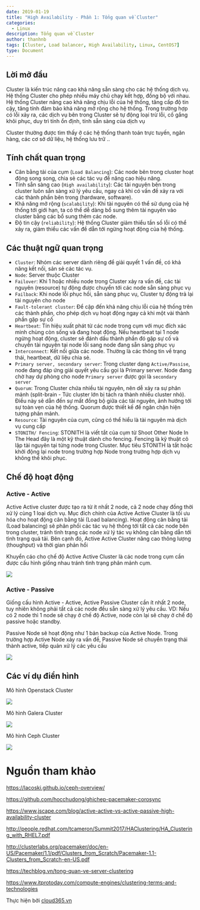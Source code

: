 ```yaml
---
date: 2019-01-19
title: "High Availability - Phần 1: Tổng quan về Cluster"
categories:
  - Linux
description: Tổng quan về Cluster
author: thanhnb
tags: [Cluster, Load balancer, High Availability, Linux, CentOS7]
type: Document
---
```


## Lời mở đầu
Cluster là kiến trúc nâng cao khả năng sẵn sàng cho các hệ thống dịch vụ. Hệ thống Cluster cho phép nhiều máy chủ chạy kết hợp, đồng bộ với nhau. Hệ thống Cluster nâng cao khả năng chịu lỗi của hệ thống, tăng cấp độ tin cậy, tăng tính đảm bảo khả năng mở rộng cho hệ thống. Trong trường hợp có lỗi xảy ra, các dịch vụ bên trong Cluster sẽ tự động loại trừ lỗi, cố gắng khôi phục, duy trì tính ổn định, tính sẵn sàng của dịch vụ

Cluster thường được tìm thấy ở các hệ thống thanh toán trực tuyến, ngân hàng, các cơ sở dữ liệu, hệ thống lưu trữ ..

## Tính chất quan trọng
- Cân bằng tải của cụm (`Load Balancing`): Các node bên trong cluster hoạt động song song, chia sẻ các tác vụ để năng cao hiệu năng.
- Tính sẵn sàng cao (`High availability`): Các tài nguyên bên trong cluster luôn sẵn sàng xử lý yêu cầu, ngay cả khi có vấn đề xảy ra với các thành phần bên trong (hardware, software).
- Khả năng mở rộng (`scalability`): Khi tài nguyên có thể sử dụng của hệ thống tới giới hạn, ta có thể dễ dàng bổ sung thêm tài nguyên vào cluster bằng các bổ sung thêm các node.
- Độ tin cậy (`reliability`): Hệ thống Cluster giảm thiểu tần số lỗi có thể xảy ra, giảm thiểu các vấn đề dẫn tới ngừng hoạt động của hệ thống.

## Các thuật ngữ quan trọng
- `Cluster`: Nhóm các server dành riêng để giải quyết 1 vấn đề, có khả năng kết nối, sản sẻ các tác vụ.
- `Node`: Server thuộc Cluster
- `Failover`: Khi 1 hoặc nhiều node trong Cluster xảy ra vấn đề, các tài nguyên (resource) tự động được chuyển tới các node sẵn sàng phục vụ
- `Failback`: Khi node lỗi phục hồi, sẵn sàng phục vụ, Cluster tự động trả lại tài nguyên cho node
- `Fault-tolerant cluster`: Để cập đến khả năng chịu lỗi của hệ thống trên các thành phần, cho phép dịch vụ hoạt động ngay cả khi một vài thành phần gặp sự cố
- `Heartbeat`: Tín hiệu xuất phát từ các node trong cụm với mục đích xác minh chùng còn sống và đang hoạt động. Nếu heartbeat tại 1 node ngừng hoạt động, cluster sẽ đánh dấu thành phần đó gặp sự cố và chuyển tài nguyên tại node lỗi sang node đang sẵn sàng phục vụ
- `Interconnect`: Kết nối giữa các node. Thường là các thông tin về trạng thái, heartbeat, dữ liệu chia sẻ.
- `Primary server, secondary server`: Trong cluster dạng `Active/Passise`, node đang đáp ứng giải quyết yêu cầu gọi là Primary server. Node đang chờ hay dự phòng cho node `Primary server` được gọi là `secondary server`
- `Quorum`: Trong Cluster chứa nhiều tài nguyên, nên dễ xảy ra sự phân mảnh (split-brain - Tức cluster lớn bị tách ra thành nhiều cluster nhỏ). Điều này sẽ dẫn đến sự mất đồng bộ giữa các tài nguyên, ảnh hướng tới sự toàn vẹn của hệ thống. Quorum được thiết kế để ngăn chặn hiện tượng phân mảnh. 
- `Resource`: Tài nguyên của cụm, cũng có thể hiểu là tài nguyên mà dịch vụ cung cấp
- `STONITH/ Fencing`: STONITH là viết tắt của cụm từ Shoot Other Node In The Head đây là một kỹ thuật dành cho fencing. Fencing là kỹ thuật cô lập tài nguyên tại từng node trong Cluster. Mục tiêu STONITH là tắt hoặc khởi động lại node trong trường hợp Node trong trường hợp dịch vụ không thể khôi phục.

## Chế độ hoạt động
### Active - Active
Active Active cluster được tạo ra từ ít nhất 2 node, cả 2 node chạy đồng thời xử lý cùng 1 loại dịch vụ. Mục đích chính của Active Active Cluster là tối ưu hóa cho hoạt động cân bằng tải (Load balancing). Hoạt động cân bằng tải (Load balancing) sẽ phân phối các tác vụ hệ thống tới tất cả các node bên trong cluster, tránh tình trạng các node xử lý tác vụ không cân bằng dẫn tới tình trạng quả tải. Bên cạnh đó, Active Active Cluster nâng cao thông lượng (thoughput) và thời gian phản hổi

Khuyển cáo cho chế độ Active Active Cluster là các node trong cụm cần được cấu hình giống nhau tránh tình trạng phân mảnh cụm.

![](/images/img-tong-quan-cluster/active-active-cluster.png)

### Active - Passive
Giống cấu hình Active - Active, Active Passive Cluster cần ít nhất 2 node, tuy nhiên không phải tất cả các node đều sẵn sàng xử lý yêu cầu. VD: Nếu có 2 node thì 1 node sẽ chạy ở chế độ Active, node còn lại sẽ chạy ở chế độ passive hoặc standby.

Passive Node sẽ hoạt động như 1 bản backup của Active Node. Trong trường hợp Active Node xảy ra vấn đề, Passive Node sẽ chuyển trạng thái thành active, tiếp quản xử lý các yêu cầu

![](/images/img-tong-quan-cluster/active-passive-cluster.png)

## Các ví dụ điển hình

Mô hình Openstack Cluster

![](/images/img-tong-quan-cluster/mohinh-cluster.png)

Mô hình Galera Cluster

![](/images/img-tong-quan-cluster/galera-cluser.png)

Mô hình Ceph Cluster

![](/images/img-tong-quan-cluster/ceph-cluster.png)

# Nguồn tham khảo

https://lacoski.github.io/ceph-overview/

https://github.com/hocchudong/ghichep-pacemaker-corosync

https://www.jscape.com/blog/active-active-vs-active-passive-high-availability-cluster

http://people.redhat.com/tcameron/Summit2017/HAClustering/HA_Clustering_with_RHEL7.pdf

http://clusterlabs.org/pacemaker/doc/en-US/Pacemaker/1.1/pdf/Clusters_from_Scratch/Pacemaker-1.1-Clusters_from_Scratch-en-US.pdf

https://techblog.vn/tong-quan-ve-server-clustering

https://www.itprotoday.com/compute-engines/clustering-terms-and-technologies




Thực hiện bởi [cloud365.vn](https://cloud365.vn/)
